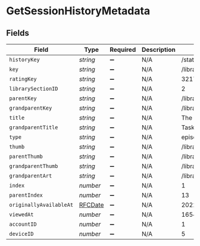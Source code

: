 # GetSessionHistoryMetadata


## Fields

| Field                                    | Type                                     | Required                                 | Description                              | Example                                  |
| ---------------------------------------- | ---------------------------------------- | ---------------------------------------- | ---------------------------------------- | ---------------------------------------- |
| `historyKey`                             | *string*                                 | :heavy_minus_sign:                       | N/A                                      | /status/sessions/history/1               |
| `key`                                    | *string*                                 | :heavy_minus_sign:                       | N/A                                      | /library/metadata/32171                  |
| `ratingKey`                              | *string*                                 | :heavy_minus_sign:                       | N/A                                      | 32171                                    |
| `librarySectionID`                       | *string*                                 | :heavy_minus_sign:                       | N/A                                      | 2                                        |
| `parentKey`                              | *string*                                 | :heavy_minus_sign:                       | N/A                                      | /library/metadata/32170                  |
| `grandparentKey`                         | *string*                                 | :heavy_minus_sign:                       | N/A                                      | /library/metadata/32132                  |
| `title`                                  | *string*                                 | :heavy_minus_sign:                       | N/A                                      | The Noise That Blue Makes                |
| `grandparentTitle`                       | *string*                                 | :heavy_minus_sign:                       | N/A                                      | Taskmaster                               |
| `type`                                   | *string*                                 | :heavy_minus_sign:                       | N/A                                      | episode                                  |
| `thumb`                                  | *string*                                 | :heavy_minus_sign:                       | N/A                                      | /library/metadata/32171/thumb/-1         |
| `parentThumb`                            | *string*                                 | :heavy_minus_sign:                       | N/A                                      | /library/metadata/32170/thumb/1654134301 |
| `grandparentThumb`                       | *string*                                 | :heavy_minus_sign:                       | N/A                                      | /library/metadata/32132/thumb/1703933346 |
| `grandparentArt`                         | *string*                                 | :heavy_minus_sign:                       | N/A                                      | /library/metadata/32132/art/1703933346   |
| `index`                                  | *number*                                 | :heavy_minus_sign:                       | N/A                                      | 1                                        |
| `parentIndex`                            | *number*                                 | :heavy_minus_sign:                       | N/A                                      | 13                                       |
| `originallyAvailableAt`                  | [RFCDate](../types/rfcdate.md)           | :heavy_minus_sign:                       | N/A                                      | 2022-04-14 00:00:00 +0000 UTC            |
| `viewedAt`                               | *number*                                 | :heavy_minus_sign:                       | N/A                                      | 1654139223                               |
| `accountID`                              | *number*                                 | :heavy_minus_sign:                       | N/A                                      | 1                                        |
| `deviceID`                               | *number*                                 | :heavy_minus_sign:                       | N/A                                      | 5                                        |